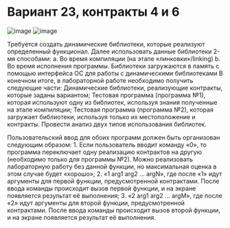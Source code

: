 # Вариант 23, контракты 4 и 6
![image](https://github.com/fushimori/os_course/assets/129299467/bf5865fd-3a3d-4bdd-ae2c-646a6a25a401)
![image](https://github.com/fushimori/os_course/assets/129299467/8f72b479-21a3-45c2-a1c9-24335f0c2bac)

Требуется создать динамические библиотеки, которые реализуют определенный функционал. 
Далее использовать данные библиотеки 2-мя способами:
    a. Во время компиляции (на этапе «линковки»/linking)
    b. Во время исполнения программы. Библиотеки загружаются в память с помощью 
    интерфейса ОС для работы с динамическими библиотеками
В конечном итоге, в лабораторной работе необходимо получить следующие части:
    Динамические библиотеки, реализующие контракты, которые заданы вариантом;
    Тестовая программа (программа №1), которая используют одну из библиотек, используя 
    знания полученные на этапе компиляции;
    Тестовая программа (программа №2), которая загружает библиотеки, используя только их 
    местоположение и контракты.
Провести анализ двух типов использования библиотек.

Пользовательский ввод для обоих программ должен быть организован следующим образом:
    1. Если пользователь вводит команду «0», то программа переключает одну реализацию 
    контрактов на другую (необходимо только для программы №2). Можно реализовать 
    лабораторную работу без данной функции, но максимальная оценка в этом случае будет 
    «хорошо»;
    2. «1 arg1 arg2 … argN», где после «1» идут аргументы для первой функции, предусмотренной 
    контрактами. После ввода команды происходит вызов первой функции, и на экране 
    появляется результат её выполнения;
    3. «2 arg1 arg2 … argM», где после «2» идут аргументы для второй функции, 
    предусмотренной контрактами. После ввода команды происходит вызов второй функции, 
    и на экране появляется результат её выполнения.


